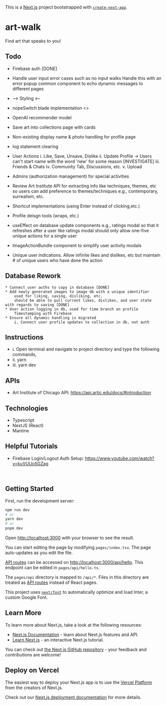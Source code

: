 This is a [Next.js](https://nextjs.org/) project bootstrapped with [`create-next-app`](https://github.com/vercel/next.js/tree/canary/packages/create-next-app).

# art-walk
Find art that speaks to you!

## Todo
* Firebase auth [DONE]
* Handle user input error cases such as no input walks
    Handle this with an error popup common component to echo dynamic messages to different pages
* --> Styling <--
* nopeSwitch blade implementation <>
* OpenAI recommender model
* Save art into collections page with cards
* Non-existing display name & photo handling for profile page
* log statement clearing
* User Actions
   i.  Like, Save, Unsave, Dislike
   ii. Update Profile
        -> Users can't start name with the word 'new' for some reason [INVESTIGATE]
   iii. Friends & Chats
   iv. Community Tab, Discussions, etc.
   v. Upload
* Admins (authorization management)
    for special activities
* Review Art Institute API for extracting info like techniques, themes, etc so users can add preference to themes/techniques
    e.g., contemporary, surrealism, etc.
* Shortcut implementations (using Enter instead of clicking,etc.)
* Profile deisgn tools (wraps, etc.)
* useEffect on database update components
    e.g., ratings modal so that it refreshes after a user like
        ratings modal should only allow one-five unique actions for a single user

* ImageActionBundle component to simplify user activity modals
* Unique user indications. Allow infinite likes and dislikes, etc but maintain # of unique users who have done the action

## Database Rework
    * Connect user auths to copy in database [DONE]
    * Add newly generated images to image db with a unique identifier
        used for liking, saving, disliking, etc.
        should be able to pull current likes, dislikes, and user state with regards to saving [DONE]
    * User action logging in db, used for time branch on profile
        Timestamping with Firebase
    * Ensure all dynamic handling is migrated
        i. Connect user profile updates to collection in db, not auth



## Instructions
* i. Open terminal and navigate to project directory and type the following commands,
* ii. yarn
* iii. yarn dev


## APIs
* Art Institute of Chicago API: https://api.artic.edu/docs/#introduction

## Technologies
* Typescript
* NextJS (React)
* Mantine

## Helpful Tutorials
* Firebase Login/Logout Auth Setup: https://www.youtube.com/watch?v=kuVUUo5GZag


<br>

## Getting Started

First, run the development server:

```bash
npm run dev
# or
yarn dev
# or
pnpm dev
```

Open [http://localhost:3000](http://localhost:3000) with your browser to see the result.

You can start editing the page by modifying `pages/index.tsx`. The page auto-updates as you edit the file.

[API routes](https://nextjs.org/docs/api-routes/introduction) can be accessed on [http://localhost:3000/api/hello](http://localhost:3000/api/hello). This endpoint can be edited in `pages/api/hello.ts`.

The `pages/api` directory is mapped to `/api/*`. Files in this directory are treated as [API routes](https://nextjs.org/docs/api-routes/introduction) instead of React pages.

This project uses [`next/font`](https://nextjs.org/docs/basic-features/font-optimization) to automatically optimize and load Inter, a custom Google Font.

## Learn More

To learn more about Next.js, take a look at the following resources:

- [Next.js Documentation](https://nextjs.org/docs) - learn about Next.js features and API.
- [Learn Next.js](https://nextjs.org/learn) - an interactive Next.js tutorial.

You can check out [the Next.js GitHub repository](https://github.com/vercel/next.js/) - your feedback and contributions are welcome!

## Deploy on Vercel

The easiest way to deploy your Next.js app is to use the [Vercel Platform](https://vercel.com/new?utm_medium=default-template&filter=next.js&utm_source=create-next-app&utm_campaign=create-next-app-readme) from the creators of Next.js.

Check out our [Next.js deployment documentation](https://nextjs.org/docs/deployment) for more details.
